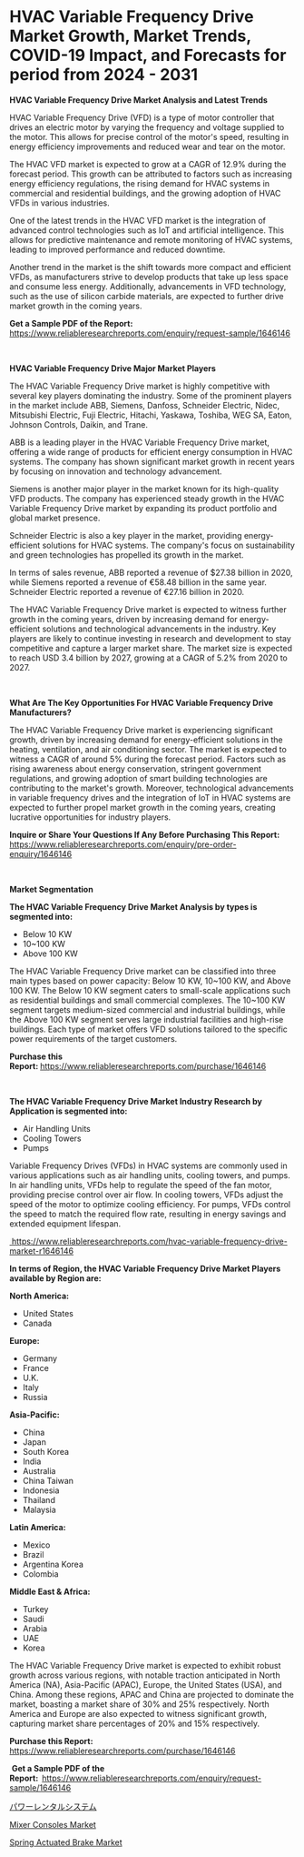 <p><h1>HVAC Variable Frequency Drive Market Growth, Market Trends, COVID-19 Impact, and Forecasts for period from 2024 - 2031</h1></p><p><strong>HVAC Variable Frequency Drive Market Analysis and Latest Trends</strong></p>
<p><p>HVAC Variable Frequency Drive (VFD) is a type of motor controller that drives an electric motor by varying the frequency and voltage supplied to the motor. This allows for precise control of the motor's speed, resulting in energy efficiency improvements and reduced wear and tear on the motor.</p><p>The HVAC VFD market is expected to grow at a CAGR of 12.9% during the forecast period. This growth can be attributed to factors such as increasing energy efficiency regulations, the rising demand for HVAC systems in commercial and residential buildings, and the growing adoption of HVAC VFDs in various industries.</p><p>One of the latest trends in the HVAC VFD market is the integration of advanced control technologies such as IoT and artificial intelligence. This allows for predictive maintenance and remote monitoring of HVAC systems, leading to improved performance and reduced downtime.</p><p>Another trend in the market is the shift towards more compact and efficient VFDs, as manufacturers strive to develop products that take up less space and consume less energy. Additionally, advancements in VFD technology, such as the use of silicon carbide materials, are expected to further drive market growth in the coming years.</p></p>
<p><strong>Get a Sample PDF of the Report:&nbsp;</strong> <a href="https://www.reliableresearchreports.com/enquiry/request-sample/1646146">https://www.reliableresearchreports.com/enquiry/request-sample/1646146</a></p>
<p>&nbsp;</p>
<p><strong>HVAC Variable Frequency Drive Major Market Players</strong></p>
<p><p>The HVAC Variable Frequency Drive market is highly competitive with several key players dominating the industry. Some of the prominent players in the market include ABB, Siemens, Danfoss, Schneider Electric, Nidec, Mitsubishi Electric, Fuji Electric, Hitachi, Yaskawa, Toshiba, WEG SA, Eaton, Johnson Controls, Daikin, and Trane.</p><p>ABB is a leading player in the HVAC Variable Frequency Drive market, offering a wide range of products for efficient energy consumption in HVAC systems. The company has shown significant market growth in recent years by focusing on innovation and technology advancement.</p><p>Siemens is another major player in the market known for its high-quality VFD products. The company has experienced steady growth in the HVAC Variable Frequency Drive market by expanding its product portfolio and global market presence.</p><p>Schneider Electric is also a key player in the market, providing energy-efficient solutions for HVAC systems. The company's focus on sustainability and green technologies has propelled its growth in the market.</p><p>In terms of sales revenue, ABB reported a revenue of $27.38 billion in 2020, while Siemens reported a revenue of €58.48 billion in the same year. Schneider Electric reported a revenue of €27.16 billion in 2020.</p><p>The HVAC Variable Frequency Drive market is expected to witness further growth in the coming years, driven by increasing demand for energy-efficient solutions and technological advancements in the industry. Key players are likely to continue investing in research and development to stay competitive and capture a larger market share. The market size is expected to reach USD 3.4 billion by 2027, growing at a CAGR of 5.2% from 2020 to 2027.</p></p>
<p>&nbsp;</p>
<p><strong>What Are The Key Opportunities For HVAC Variable Frequency Drive Manufacturers?</strong></p>
<p><p>The HVAC Variable Frequency Drive market is experiencing significant growth, driven by increasing demand for energy-efficient solutions in the heating, ventilation, and air conditioning sector. The market is expected to witness a CAGR of around 5% during the forecast period. Factors such as rising awareness about energy conservation, stringent government regulations, and growing adoption of smart building technologies are contributing to the market's growth. Moreover, technological advancements in variable frequency drives and the integration of IoT in HVAC systems are expected to further propel market growth in the coming years, creating lucrative opportunities for industry players.</p></p>
<p><strong>Inquire or Share Your Questions If Any Before Purchasing This Report:</strong> <a href="https://www.reliableresearchreports.com/enquiry/pre-order-enquiry/1646146">https://www.reliableresearchreports.com/enquiry/pre-order-enquiry/1646146</a></p>
<p>&nbsp;</p>
<p><strong>Market Segmentation</strong></p>
<p><strong>The HVAC Variable Frequency Drive Market Analysis by types is segmented into:</strong></p>
<p><ul><li>Below 10 KW</li><li>10~100 KW</li><li>Above 100 KW</li></ul></p>
<p><p>The HVAC Variable Frequency Drive market can be classified into three main types based on power capacity: Below 10 KW, 10~100 KW, and Above 100 KW. The Below 10 KW segment caters to small-scale applications such as residential buildings and small commercial complexes. The 10~100 KW segment targets medium-sized commercial and industrial buildings, while the Above 100 KW segment serves large industrial facilities and high-rise buildings. Each type of market offers VFD solutions tailored to the specific power requirements of the target customers.</p></p>
<p><strong>Purchase this Report:&nbsp;</strong><a href="https://www.reliableresearchreports.com/purchase/1646146">https://www.reliableresearchreports.com/purchase/1646146</a></p>
<p>&nbsp;</p>
<p><strong>The HVAC Variable Frequency Drive Market Industry Research by Application is segmented into:</strong></p>
<p><ul><li>Air Handling Units</li><li>Cooling Towers</li><li>Pumps</li></ul></p>
<p><p>Variable Frequency Drives (VFDs) in HVAC systems are commonly used in various applications such as air handling units, cooling towers, and pumps. In air handling units, VFDs help to regulate the speed of the fan motor, providing precise control over air flow. In cooling towers, VFDs adjust the speed of the motor to optimize cooling efficiency. For pumps, VFDs control the speed to match the required flow rate, resulting in energy savings and extended equipment lifespan.</p></p>
<p><a href="https://www.reliableresearchreports.com/hvac-variable-frequency-drive-market-r1646146">&nbsp;https://www.reliableresearchreports.com/hvac-variable-frequency-drive-market-r1646146</a></p>
<p><strong>In terms of Region, the HVAC Variable Frequency Drive Market Players available by Region are:</strong></p>
<p>
    <p> <strong> North America: </strong>
        <ul>
            <li>United States</li>
            <li>Canada</li>
        </ul>
        </p> 
    <p> <strong> Europe: </strong>
        <ul>
            <li>Germany</li>
            <li>France</li>
            <li>U.K.</li>
            <li>Italy</li>
            <li>Russia</li>
        </ul>
        </p> 
    <p> <strong> Asia-Pacific: </strong>
        <ul>
            <li>China</li>
            <li>Japan</li>
            <li>South Korea</li>
            <li>India</li>
            <li>Australia</li>
            <li>China Taiwan</li>
            <li>Indonesia</li>
            <li>Thailand</li>
            <li>Malaysia</li>
        </ul>
        </p> 
    <p> <strong> Latin America: </strong>
        <ul>
            <li>Mexico</li>
            <li>Brazil</li>
            <li>Argentina Korea</li>
            <li>Colombia</li>
        </ul>
        </p> 
    <p> <strong> Middle East & Africa: </strong>
        <ul>
            <li>Turkey</li>
            <li>Saudi</li>
            <li>Arabia</li>
            <li>UAE</li>
            <li>Korea</li>
        </ul>
    </p>
    </p>
<p><p>The HVAC Variable Frequency Drive market is expected to exhibit robust growth across various regions, with notable traction anticipated in North America (NA), Asia-Pacific (APAC), Europe, the United States (USA), and China. Among these regions, APAC and China are projected to dominate the market, boasting a market share of 30% and 25% respectively. North America and Europe are also expected to witness significant growth, capturing market share percentages of 20% and 15% respectively.</p></p>
<p><strong>Purchase this Report: </strong><a href="https://www.reliableresearchreports.com/purchase/1646146">https://www.reliableresearchreports.com/purchase/1646146</a></p>
<p>&nbsp;<strong>Get a Sample PDF of the Report:&nbsp;&nbsp;</strong><a href="https://www.reliableresearchreports.com/enquiry/request-sample/1646146">https://www.reliableresearchreports.com/enquiry/request-sample/1646146</a></p>
<p><strong></strong></p>
<p><p><a href="https://github.com/RodHoppe07/Market-Research-Report-List-1/blob/main/839190627292.md">パワーレンタルシステム</a></p><p><a href="https://extreme-scabiosa-c81.notion.site/Mixer-Consoles-Market-Analysis-Its-CAGR-Market-Segmentation-and-Global-Industry-Overview-99bf145ac9ea42ccbe9aa2d6e62bae57">Mixer Consoles Market</a></p><p><a href="https://github.com/mbisetmhermsr/Market-Research-Report-List-2/blob/main/spring-actuated-brake-market.md">Spring Actuated Brake Market</a></p></p>